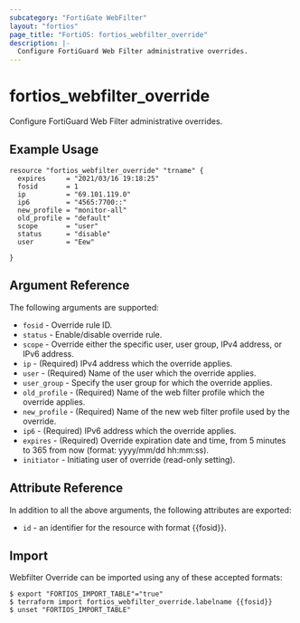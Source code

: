 ```yaml
---
subcategory: "FortiGate WebFilter"
layout: "fortios"
page_title: "FortiOS: fortios_webfilter_override"
description: |-
  Configure FortiGuard Web Filter administrative overrides.
---
```


# fortios_webfilter_override
Configure FortiGuard Web Filter administrative overrides.

## Example Usage

```hcl
resource "fortios_webfilter_override" "trname" {
  expires     = "2021/03/16 19:18:25"
  fosid       = 1
  ip          = "69.101.119.0"
  ip6         = "4565:7700::"
  new_profile = "monitor-all"
  old_profile = "default"
  scope       = "user"
  status      = "disable"
  user        = "Eew"

}
```

## Argument Reference

The following arguments are supported:

* `fosid` - Override rule ID.
* `status` - Enable/disable override rule.
* `scope` - Override either the specific user, user group, IPv4 address, or IPv6 address.
* `ip` - (Required) IPv4 address which the override applies.
* `user` - (Required) Name of the user which the override applies.
* `user_group` - Specify the user group for which the override applies.
* `old_profile` - (Required) Name of the web filter profile which the override applies.
* `new_profile` - (Required) Name of the new web filter profile used by the override.
* `ip6` - (Required) IPv6 address which the override applies.
* `expires` - (Required) Override expiration date and time, from 5 minutes to 365 from now (format: yyyy/mm/dd hh:mm:ss).
* `initiator` - Initiating user of override (read-only setting).


## Attribute Reference

In addition to all the above arguments, the following attributes are exported:
* `id` - an identifier for the resource with format {{fosid}}.

## Import

Webfilter Override can be imported using any of these accepted formats:
```
$ export "FORTIOS_IMPORT_TABLE"="true"
$ terraform import fortios_webfilter_override.labelname {{fosid}}
$ unset "FORTIOS_IMPORT_TABLE"
```
